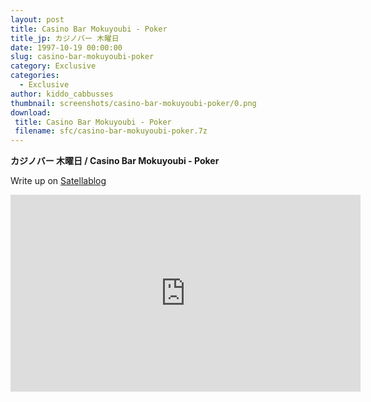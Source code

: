 ```yaml
---
layout: post
title: Casino Bar Mokuyoubi - Poker
title_jp: カジノバー 木曜日
date: 1997-10-19 00:00:00
slug: casino-bar-mokuyoubi-poker
category: Exclusive
categories:
  - Exclusive
author: kiddo_cabbusses
thumbnail: screenshots/casino-bar-mokuyoubi-poker/0.png
download:
 title: Casino Bar Mokuyoubi - Poker
 filename: sfc/casino-bar-mokuyoubi-poker.7z
---
```

__カジノバー 木曜日 / Casino Bar Mokuyoubi - Poker__

Write up on  [Satellablog](http://superfamicom.org/blog/2014/09/new-rom-dump-has-you-facing-yourself/)

<iframe width="560" height="315" src="https://www.youtube-nocookie.com/embed/VWREvz9PMSw" frameborder="0" allowfullscreen></iframe>

